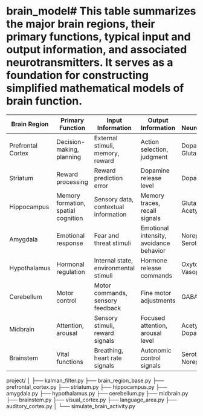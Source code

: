# brain_model# This table summarizes the major brain regions, their primary functions, typical input and output information, and associated neurotransmitters. It serves as a foundation for constructing simplified mathematical models of brain function.

| Brain Region     | Primary Function         | Input Information                  | Output Information                  | Related Neurotransmitters               |
|------------------|--------------------------|------------------------------------|-------------------------------------|-----------------------------------------|
| Prefrontal Cortex| Decision-making, planning| External stimuli, memory, reward   | Action selection, judgment          | Dopamine, Glutamate                     |
| Striatum         | Reward processing        | Reward prediction error            | Dopamine release level              | Dopamine                                |
| Hippocampus      | Memory formation, spatial cognition | Sensory data, contextual information | Memory traces, recall signals     | Glutamate, Acetylcholine     |
| Amygdala         | Emotional response       | Fear and threat stimuli            | Emotional intensity, avoidance behavior | Norepinephrine, Serotonin           |
| Hypothalamus     | Hormonal regulation      | Internal state, environmental stimuli | Hormone release commands         | Oxytocin, Vasopressin                   |
| Cerebellum       | Motor control            | Motor commands, sensory feedback   | Fine motor adjustments              | GABA, Glutamate                         |
| Midbrain         | Attention, arousal       | Sensory stimuli, reward signals    | Focused attention, arousal level    | Acetylcholine, Dopamine                 |
| Brainstem        | Vital functions          | Breathing, heart rate signals      | Autonomic control signals           | Serotonin, Norepinephrine               |


project/
│
├── kalman_filter.py
├── brain_region_base.py
├── prefrontal_cortex.py
├── striatum.py
├── hippocampus.py
├── amygdala.py
├── hypothalamus.py
├── cerebellum.py
├── midbrain.py
├── brainstem.py
├── visual_cortex.py
├── language_area.py
├── auditory_cortex.py
│
└── simulate_brain_activity.py
